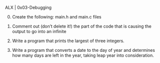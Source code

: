 ALX | 0x03-Debugging

0. Create the following: main.h and main.c files

1. Comment out (don’t delete it!) the part of the code that is causing the output to go into an infinite

2. Write a program that prints the largest of three integers.

3. Write a program that converts a date to the day of year and determines how many days are left in the year, taking leap year into consideration.
